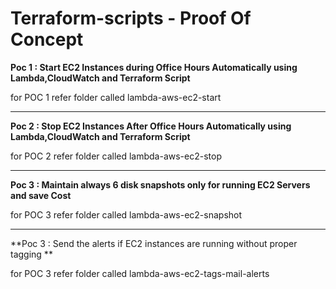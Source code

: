 # Terraform-scripts - Proof Of Concept

**Poc 1 : Start EC2 Instances during Office Hours Automatically using Lambda,CloudWatch and Terraform Script**

for POC 1 refer folder called lambda-aws-ec2-start

--------------------------------------------------------------------------------------------------------------

**Poc 2 : Stop EC2 Instances After Office Hours Automatically using Lambda,CloudWatch and Terraform Script**

for POC 2 refer folder called lambda-aws-ec2-stop

--------------------------------------------------------------------------------------------------------------

**Poc 3 : Maintain always 6 disk snapshots only for running EC2 Servers and save Cost**

for POC 3 refer folder called lambda-aws-ec2-snapshot

--------------------------------------------------------------------------------------------------------------

**Poc 3 : Send the alerts if EC2 instances are running without proper tagging **

for POC 3 refer folder called lambda-aws-ec2-tags-mail-alerts
